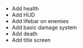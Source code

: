 - Add health
- Add HUD
- Add lifebar on enemies
- Add basic damage system
- Add death
- Add title screen